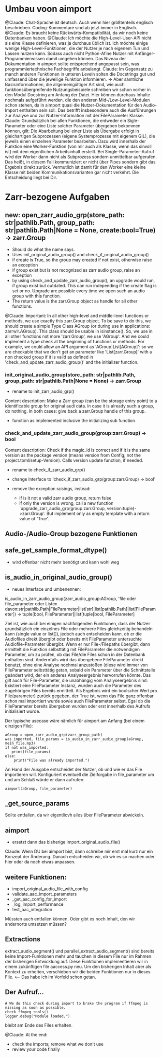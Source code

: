 # Umbau voon aimport

@Claude: Chat-Sprache ist deutsch. Auch wenn hier größtenteils englisch beschrieben. Coding-Kommentare sind ab jetzt immer in Englisch.
@Claude: Es braucht keine Rückwärts-Kompatibilität, da wir noch keine Datenbanken haben.
@Claude: Ich möchte die High-Level-User-API nicht als eine Klasse definieren, was ja durchaus üblich ist. Ich möchte einige wenige High-Level-Funktionen, die der Nutzer je nach eigenem Tun und Lassen nutzen kann. Sodass auch nicht Python-Afine Nutzer mit Anfänger-Programmierwissen damit umgehen können. Das Niveau der Dokumentation in aimport sollte entsprechend angepasst sein, was programmiertechnische Fachbegriffe anbelangt. 
Claude: Im Gegensatz zu manch anderen Funktionen in unteren Leveln solten die Docstrings gut und umfassend über die jeweilige Funktion informieren. -> Aber sämtliche Basisinformationen, die allgemeingültiger Art sind, wie auch funktionsübergreifende Nutzungsbeispiele schreiben wir schon vorher in den Modul Docstring am Anfang der Datei. Hier können durchaus Inhalte nochmals aufgeführt werden, die den anderen Mid-/Low-Level-Modulen schon stehen, da in aimport quasi die Nutzer-Dokumentation für den Audio-Import enthalten sein soll. Das betrifft insbesondere auch die Ausführungen zur Analyse und zur Nutzer-Information mit der FileParameter Klasse.
Claude: Grundsätzlich bei allen Funktionen, die entweder ein Sigle-Parameter oder eine Liste solcher Parameter übergeben bekommen können, gilt: Die Abarbeitung bei einer Liste als Übergabe erfolgt in gleichartigen Subprozessen (eigene Systemprozesse mit eigenem GIL), die jeweils einen einzelnen Parameter bearbeiten. Dazu wird innerhalb der Funktion eine Worker-Funktion (von mir auch als Klasse, wenn das sinvoll ist) mit dem eigentlichen Arbeitsinhalt erstellt. Bei Single-Parameter-Aufruf wird der Worker dann nicht als Subprozess sondern unmittelbar aufgerufen. Das heißt, in diesem Fall kommuniziert er nicht über Pipes sondern gibt das Ergebnis direkt zurück. Vermutlich ist damit für den Worker eine kleine Klasse mit beiden Kommunikationsvarianten gar nicht verkehrt. Die Entscheidung liegt bei Dir.

# Zarr-bezogene Aufgaben

## new: open_zarr_audio_grp(store_path: str|pathlib.Path, group_path: str|pathlib.Path|None = None, create:bool=True) -> zarr.Group

- Should do what the name says.
- Uses init_original_audio_group() and check_if_original_audio_group()
- if create is True, so the group may created if not exist, otherwise raise an exception
- if group exist but is not recognized as zarr audio group, raise an exception
- by using check_and_update_zarr_audio_group(), an upgrade would run, if group exist but outdated. This can run independing if the create flag is set or no. Upgrade are possible every time we open such an audio group with this function.
- The return value is the zarr.Group object as handle for all other functions. 

@Claude: Important: In all other high-level and middle-level functions or methods, we use exactly this zarr.Group object. To be save to do this, we should create a simple Type Class AGroup (or during use in applications: zarrwlr.AGroup). This class should be usable in isinstance(). So, we use in all other functions not more 'zarr.Group', we use 'AGroup'. And we could implement a type check at the beginning of functions or methods. For example, we could allow an API argument as 'AGroup|List[AGroup]': so we are checkable that we don't get an parameter like 'List[zarr.Group]' with a non checked group if it is valid as defined in 'check_and_update_zarr_audio_group()' and the initializer function.

### init_original_audio_group(store_path: str|pathlib.Path, group_path: str|pathlib.Path|None = None) -> zarr.Group

- rename to init_zarr_audio_grp()

Content description: Make a Zarr group (can be the storage entry point) to a identificable group for original audi data. In case it is already such a group, do nothing. In both cases: give back a zarr.Group handle of this group.

- function as implemented inclusive the initializing sub function

### check_and_update_zarr_audio_group(group:zarr.Group) -> bool

Content description: Check if the magic_id is correct and if it is the same version as the package version (means version from Config; not the project.toml/setup-Version). Calls version update function, if needed.

- rename to check_if_zarr_audio_grp()
- change Interface to 'check_if_zarr_audio_grp(group:zarr.Group) -> bool'
- remove the exception raisings, instead:

    - if is it not a valid zarr audio group, return false
    - if only the version is wrong, call a new function 'upgrade_zarr_audio_grp(group:zarr.Group, version:tuple)->zarr.Group'. But implement only as empty template with a return value of 'True'.


## Audio-/Audio-Group bezogene Funktionen

## safe_get_sample_format_dtype()

- wird offenbar nicht mehr benötigt und kann wohl weg


## is_audio_in_original_audio_group()

- neues Interface und umbenennen:

is_audio_in_zarr_audio_group(zarr_audio_group:AGroup, 'file oder file_parameter oder Listen davon:str|pathlib.Path|FileParameter|list[str]|list[pathlib.Path]|list[FileParameter]) -> tuple[bool, FileParameter]|list[tuple[bool, FileParameter]

Ziel ist, wie auch bei einigen nachfolgenden Funktionen, dass der Nutzer grundsätzlich ein einzelnes File oder mehrere Files gleichzeitig behandeln kann (single value or list[]), jedoch auch entscheiden kann, ob er die Audiofiles direkt übergibt oder bereits mit FileParameter untersuchte Audiofile-Parameter übergibt. Wenn er nur File-/Filepaths übergibt, dann ermittelt die Funktion selbsttätig mit FileParameter die notwendigen Parameter, um zu prüfen, ob das File/die Files schon in der Datenbank enthalten sind. Andernfalls wird das übergebene FileParameter direkt benutzt, ohne eine Analyse nochmal anzustoßen (diese wird immer von FileParameter selbsttätig getan, sobald  ein Parameter über die Schnittstelle geändert wird, der ein anderes Analyseergebnis hervorrufen könnte. Das gilt auch für File-Parameter, die unabhängig vom Analyseergebnis sind: Existiert eine FileParameter Instanz, wurden auch die Parameter des zugehörigen Files bereits ermittelt. Als Ergebnis wird ein boolscher Wert pro File(parameter) zurück gegeben, der True ist, wenn das File ganz offenbar schon mal importiert wurde sowie auch FileParameter selbst. Egal ob die FileParameter bereits übergeben wurden oder erst innerhalb des Aufrufs initialisiert wurde.

Der typische usecase wäre nämlich für aimport am Anfang (bei einem einzigen File):

```
aGroup = open_zarr_audio_grp(zarr_group_path)
was_imported, file_params = is_audio_in_zarr_audio_group(aGroup, mein_file.mp3)
if not was_imported:
   print(file_params)
else:
    print("File was already imported.")
```

An Hand der Ausgabe entscheidet der Nutzer, ob und wie er das File importieren will. Konfiguriert eventuell die Zielforgabe in file_parameter um und am Schluß würde er dann aufrufen:

```
aimport(aGroup, file_parameter)
```

## _get_source_params

Sollte entfallen, da wir eigentlicvh alles über FileParameter abwickeln.


## aimport

- ersetzt dann das bisherige import_original_audio_file()

Claude: Wenn DU bei aimport bist, dann schreibe mir erst mal kurz nur ein Konzept der Änderung. Danach entscheiden wir, ob wir es so machen oder hier oder da noch etwas anpassen.

## weitere Funktionen:

- import_original_audio_file_with_config
- validate_aac_import_parameters
- _get_aac_config_for_import
- _log_import_performance
- test_aac_integration

Müssten auch entfallen können. Oder gibt es noch Inhalt, den wir andernorts umsetzen müssen?

## Extractions

extract_audio_segment() und parallel_extract_audio_segment() sind bereits keine Import-Funktionen mehr und tauchen in diesem File nur im Rahmen der bisherigen Entwicklung auf. Diese Funktionen implementieren wir in einem zukünftigen file aaccess.py neu. Um den bisherigen Inhalt aber als Kontext zu erhelten, verschieben wir die beiden Funktionen nur in dieses File. <-- Das habe ich im Vorfeld schon getan.

## Der Aufruf...
```
# We do this check during import to brake the program if ffmpeg is missing as soon as possible.
check_ffmpeg_tools()
logger.debug("Module loaded.")
```

bleibt am Ende des Files erhalten.

@Claude: At the end:

- check the imports; remove what we don't use
- review your code finally